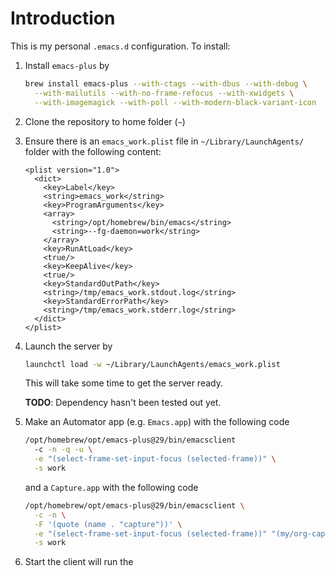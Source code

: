 # Introduction

This is my personal `.emacs.d` configuration. To install:

1. Install `emacs-plus` by
   ```sh
   brew install emacs-plus --with-ctags --with-dbus --with-debug \
     --with-mailutils --with-no-frame-refocus --with-xwidgets \
     --with-imagemagick --with-poll --with-modern-black-variant-icon
   ```
2. Clone the repository to home folder (`~`)
3. Ensure there is an `emacs_work.plist` file in `~/Library/LaunchAgents/` folder with the following content:
   ```
   <plist version="1.0">
     <dict>
	   <key>Label</key>
       <string>emacs_work</string>
       <key>ProgramArguments</key>
       <array>
         <string>/opt/homebrew/bin/emacs</string>
         <string>--fg-daemon=work</string>
       </array>
       <key>RunAtLoad</key>
       <true/>
       <key>KeepAlive</key>
       <true/>
       <key>StandardOutPath</key>
       <string>/tmp/emacs_work.stdout.log</string>
       <key>StandardErrorPath</key>
       <string>/tmp/emacs_work.stderr.log</string>
     </dict>
   </plist>
   ```
4. Launch the server by
   ```sh
   launchctl load -w ~/Library/LaunchAgents/emacs_work.plist
   ```
   This will take some time to get the server ready.
   
   **TODO**: Dependency hasn't been tested out yet.
   
5. Make an Automator app (e.g. `Emacs.app`) with the following code
   ```sh
   /opt/homebrew/opt/emacs-plus@29/bin/emacsclient 
     -c -n -q -u \
     -e "(select-frame-set-input-focus (selected-frame))" \
     -s work
   ```
   and a `Capture.app` with the following code
   ```sh
   /opt/homebrew/opt/emacs-plus@29/bin/emacsclient \
     -c -n \
	 -F '(quote (name . "capture"))' \
	 -e "(select-frame-set-input-focus (selected-frame))" "(my/org-capture)" \
	 -s work
   ```
   
6. Start the client will run the
